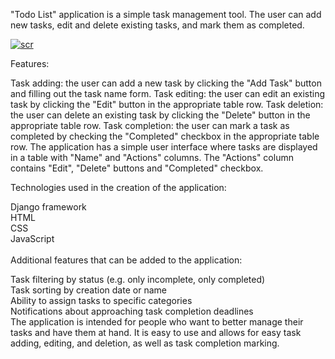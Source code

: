 "Todo List" application is a simple task management tool. The user can add new tasks, edit and delete existing tasks, and mark them as completed.

<a href="https://ibb.co/fDFfQHt"><img src="https://i.ibb.co/9Zg6GW2/scr.jpg" alt="scr" border="0"></a>

Features:

Task adding: the user can add a new task by clicking the "Add Task" button and filling out the task name form.
Task editing: the user can edit an existing task by clicking the "Edit" button in the appropriate table row.
Task deletion: the user can delete an existing task by clicking the "Delete" button in the appropriate table row.
Task completion: the user can mark a task as completed by checking the "Completed" checkbox in the appropriate table row.
The application has a simple user interface where tasks are displayed in a table with "Name" and "Actions" columns. The "Actions" column contains "Edit", "Delete" buttons and "Completed" checkbox.

Technologies used in the creation of the application:

Django framework<br>
HTML<br>
CSS<br>
JavaScript<br><br>
Additional features that can be added to the application:

Task filtering by status (e.g. only incomplete, only completed)<br>
Task sorting by creation date or name<br>
Ability to assign tasks to specific categories<br>
Notifications about approaching task completion deadlines<br>
The application is intended for people who want to better manage their tasks and have them at hand. It is easy to use and allows for easy task adding, editing, and deletion, as well as task completion marking.